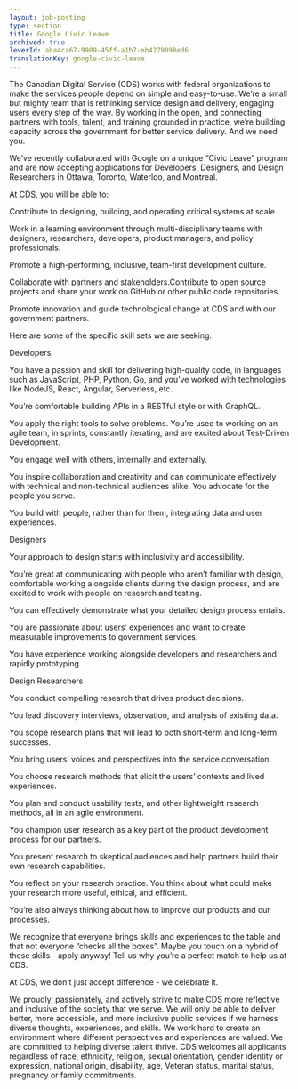 ```yaml
---
layout: job-posting
type: section
title: Google Civic Leave
archived: true
leverId: aba4ca67-9909-45ff-a1b7-eb4279098ed6
translationKey: google-civic-leave
---
```

The Canadian Digital Service (CDS) works with federal organizations to make the services people depend on simple and easy-to-use. We’re a small but mighty team that is rethinking service design and delivery, engaging users every step of the way. By working in the open, and connecting partners with tools, talent, and training grounded in practice, we’re building capacity across the government for better service delivery. And we need you. 



We’ve recently collaborated with Google on a unique “Civic Leave” program and are now accepting applications for Developers, Designers, and Design Researchers in Ottawa, Toronto, Waterloo, and Montreal.

At CDS, you will be able to:

Contribute to designing, building, and operating critical systems at scale.

Work in a learning environment through multi-disciplinary teams with designers, researchers, developers, product managers, and policy professionals.

Promote a high-performing, inclusive, team-first development culture.

Collaborate with partners and stakeholders.Contribute to open source projects and share your work on GitHub or other public code repositories.

Promote innovation and guide technological change at CDS and with our government partners.



Here are some of the specific skill sets we are seeking:

Developers

You have a passion and skill for delivering high-quality code, in languages such as JavaScript, PHP, Python, Go, and you’ve worked with technologies like NodeJS, React, Angular, Serverless, etc.

You’re comfortable building APIs in a RESTful style or with GraphQL.

You apply the right tools to solve problems. You’re used to working on an agile team, in sprints, constantly iterating, and are excited about Test-Driven Development.

You engage well with others, internally and externally.

You inspire collaboration and creativity and can communicate effectively with technical and non-technical audiences alike. You advocate for the people you serve.

You build with people, rather than for them, integrating data and user experiences.

Designers

Your approach to design starts with inclusivity and accessibility.

You’re great at communicating with people who aren’t familiar with design, comfortable working alongside clients during the design process, and are excited to work with people on research and testing.

You can effectively demonstrate what your detailed design process entails.

You are passionate about users’ experiences and want to create measurable improvements to government services.

You have experience working alongside developers and researchers and rapidly prototyping.

Design Researchers

You conduct compelling research that drives product decisions.

You lead discovery interviews, observation, and analysis of existing data.

You scope research plans that will lead to both short-term and long-term successes.

You bring users’ voices and perspectives into the service conversation.

You choose research methods that elicit the users’ contexts and lived experiences.

You plan and conduct usability tests, and other lightweight research methods, all in an agile environment.

You champion user research as a key part of the product development process for our partners.

You present research to skeptical audiences and help partners build their own research capabilities.

You reflect on your research practice. You think about what could make your research more useful, ethical, and efficient.

You’re also always thinking about how to improve our products and our processes.





We recognize that everyone brings skills and experiences to the table and that not everyone “checks all the boxes”. Maybe you touch on a hybrid of these skills - apply anyway! Tell us why you’re a perfect match to help us at CDS.

At CDS, we don’t just accept difference - we celebrate it.



We proudly, passionately, and actively strive to make CDS more reflective and inclusive of the society that we serve. We will only be able to deliver better, more accessible, and more inclusive public services if we harness diverse thoughts, experiences, and skills. We work hard to create an environment where different perspectives and experiences are valued. We are committed to helping diverse talent thrive. CDS welcomes all applicants regardless of race, ethnicity, religion, sexual orientation, gender identity or expression, national origin, disability, age, Veteran status, marital status, pregnancy or family commitments.
